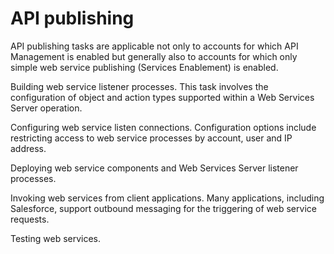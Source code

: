 # API publishing

<head>
  <meta name="guidename" content="API Management"/>
  <meta name="context" content="GUID-f5bd52cd-dfad-45f5-93f6-417763feab35"/>
</head>


API publishing tasks are applicable not only to accounts for which API Management is enabled but generally also to accounts for which only simple web service publishing \(Services Enablement\) is enabled.

Building web service listener processes. This task involves the configuration of object and action types supported within a Web Services Server operation.

Configuring web service listen connections. Configuration options include restricting access to web service processes by account, user and IP address.

Deploying web service components and Web Services Server listener processes.

Invoking web services from client applications. Many applications, including Salesforce, support outbound messaging for the triggering of web service requests.

Testing web services.